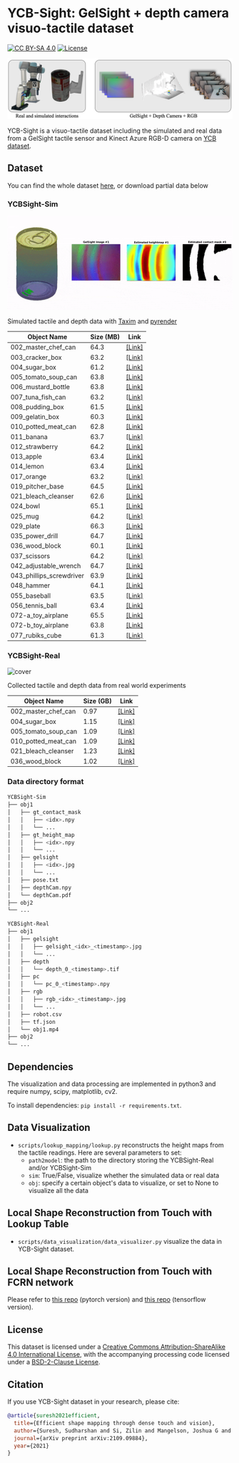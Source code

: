 # **YCB-Sight**: GelSight + depth camera visuo-tactile dataset

[![CC BY-SA 4.0][cc-by-sa-shield]][cc-by-sa] [![License](https://img.shields.io/badge/License-BSD%202--Clause-orange.svg)](https://opensource.org/licenses/BSD-2-Clause)

[cc-by-sa]: http://creativecommons.org/licenses/by-sa/4.0/
[cc-by-sa-shield]: https://img.shields.io/badge/License-CC%20BY--SA%204.0-lightgrey.svg


![cover](/media/YCBSight.png)

YCB-Sight is a visuo-tactile dataset including the simulated and real data from a GelSight tactile sensor and Kinect Azure RGB-D camera on [YCB dataset](https://www.ycbbenchmarks.com).

## Dataset
You can find the whole dataset [here](https://drive.google.com/drive/folders/17BPST4biGzduVtoCUBswOmkISqNh1srI?usp=sharing), or download partial data below

### YCBSight-Sim

![cover](/media/YCBSight-sim.gif)

Simulated tactile and depth data with [Taxim](https://github.com/CMURoboTouch/Taxim) and [pyrender](https://github.com/mmatl/pyrender)

| Object Name |  Size (MB) | Link |
| -- | -- |  -- |
| 002_master_chef_can |  64.3  | [[Link]](https://drive.google.com/file/d/1XD3nrd4gKf74ljJKt_StGrUCads2OKom/view?usp=sharing) |
| 003_cracker_box |  63.2  | [[Link]](https://drive.google.com/file/d/1nFePHk4CCHT0o31aNIivueqM8zWoQXXW/view?usp=sharing) |
| 004_sugar_box |  61.2  | [[Link]](https://drive.google.com/file/d/1-l7U06Puh47WBL6FvDtOvttBF0qkkCJm/view?usp=sharing) |
| 005_tomato_soup_can |  63.8  | [[Link]](https://drive.google.com/file/d/1WcSEomKsUNSQMOscxRkC14opf2PA9dxO/view?usp=sharing) |
| 006_mustard_bottle |  63.8  | [[Link]](https://drive.google.com/file/d/1o-qZh8bU65cHKcBY18iFXlMyUiPulkyN/view?usp=sharing) |
| 007_tuna_fish_can |  63.2  | [[Link]](https://drive.google.com/file/d/1qI1RufCRG_UkepDflnStQVg085nFzZNJ/view?usp=sharing) |
| 008_pudding_box |  61.5  | [[Link]](https://drive.google.com/file/d/1AWhCIf2WYIVVnxlL2eL0DXRP60IHRTKh/view?usp=sharing) |
| 009_gelatin_box |  60.3  | [[Link]](https://drive.google.com/file/d/1eRBESy4wxIKbGD1d-SZrCuYBlh9Ukfdf/view?usp=sharing) |
| 010_potted_meat_can |  62.8  | [[Link]](https://drive.google.com/file/d/1UtiJM-PtXa5OGErGIC4M60zpHlb4XM5d/view?usp=sharing) |
| 011_banana |  63.7  | [[Link]](https://drive.google.com/file/d/1pSNc9f_b7akubCMHkn572qloV4FnU9Fd/view?usp=sharing) |
| 012_strawberry |  64.2  | [[Link]](https://drive.google.com/file/d/10bQiES46hooZrPw5MaUMXvfeaSQxcVva/view?usp=sharing) |
| 013_apple |  63.4  | [[Link]](https://drive.google.com/file/d/1OSt_RFXQo-ad5jAIxaHeDeUxRBhO-hNw/view?usp=sharing) |
| 014_lemon |  63.4  | [[Link]](https://drive.google.com/file/d/1_XL0YKCwQUQWrFt9XMjdNcaqh9ss6Fdp/view?usp=sharing) |
| 017_orange |  63.2  | [[Link]](https://drive.google.com/file/d/17YrIXvepLBlh9RQSexNdDwR3L78NoG39/view?usp=sharing) |
| 019_pitcher_base |  64.5  | [[Link]](https://drive.google.com/file/d/1YYlTtBVNQ8uEUtAhxH_wTkokimK-SRQK/view?usp=sharing) |
| 021_bleach_cleanser |  62.6  | [[Link]](https://drive.google.com/file/d/1FwlqJG9prxv7qsaAWJk7SZsDRx_OjL0l/view?usp=sharing) |
| 024_bowl |  65.1  | [[Link]](https://drive.google.com/file/d/1w1ybTkEPAnq5UTbMzwXGZBqikMbggIoK/view?usp=sharing) |
| 025_mug |  64.2  | [[Link]](https://drive.google.com/file/d/1dqXYqCcImpFzxox9XKA_LONVJz7gswIZ/view?usp=sharing) |
| 029_plate |  66.3  | [[Link]](https://drive.google.com/file/d/1KKdWX4z0HGvt_bfcLM_peBqCtowbsyVh/view?usp=sharing) |
| 035_power_drill |  64.7  | [[Link]](https://drive.google.com/file/d/1gOOzuZIgbgprzOQYZz_pNilHN0miO3xT/view?usp=sharing) |
| 036_wood_block |  60.1  | [[Link]](https://drive.google.com/file/d/1dZjTRx-gB_mUYZeS0juJ3e6nnwjor7Or/view?usp=sharing) |
| 037_scissors |  64.2  | [[Link]](https://drive.google.com/file/d/1KDOxdqPMDH3_JXenwkZLntulV8yOIZxN/view?usp=sharing) |
| 042_adjustable_wrench |  64.7  | [[Link]](https://drive.google.com/file/d/1Vv7qCiT0Ac8wBEW67FTF836sB3ZO9jGw/view?usp=sharing) |
| 043_phillips_screwdriver |  63.9  | [[Link]](https://drive.google.com/file/d/13HdgVl17iEu78ZNgOyPy4QnXH4uS6UAA/view?usp=sharing) |
| 048_hammer |  64.1  | [[Link]](https://drive.google.com/file/d/1pgEufbUhlcKOA7-LhjICdL1dEsrwtJyB/view?usp=sharing) |
| 055_baseball |  63.5  | [[Link]](https://drive.google.com/file/d/1x01Jh_7WQNr5o2oUfhvnoLzK91r0wd2c/view?usp=sharing) |
| 056_tennis_ball |  63.4  | [[Link]](https://drive.google.com/file/d/12Jp_A-uHZ9DwXuxR03uAuZyOlXX7E59T/view?usp=sharing) |
| 072-a_toy_airplane |  65.5  | [[Link]](https://drive.google.com/file/d/14IWMKCpcBp7dA_oruiRmVD8DQ5hiSl1S/view?usp=sharing) |
| 072-b_toy_airplane |  63.8  | [[Link]](https://drive.google.com/file/d/1HcbQCpZllofE_VSqhyQscUq74335nWz7/view?usp=sharing) |
| 077_rubiks_cube |  61.3  | [[Link]](https://drive.google.com/file/d/1kpvxRrcCvKx_SaBcJWVS9KghLbQEkdxZ/view?usp=sharing) |


### YCBSight-Real

![cover](/media/YCBSight-real.gif)

Collected tactile and depth data from real world experiments

| Object Name |  Size (GB) | Link |
| -- | -- |  -- |
| 002_master_chef_can |  0.97  | [[Link]](https://drive.google.com/file/d/1ZfwuXom_ngccnyox-ud4b-pOa1zMw-Wr/view?usp=sharing) |
| 004_sugar_box |  1.15  | [[Link]](https://drive.google.com/file/d/1ZAZ4y2pCI7YWOSx5VI7tNlJ2EJpZy1F2/view?usp=sharing) |
| 005_tomato_soup_can |  1.09  | [[Link]](https://drive.google.com/file/d/1tCoHd7qf4AAXWMfLCRecpnimJcz52sRv/view?usp=sharing) |
| 010_potted_meat_can |  1.09  | [[Link]](https://drive.google.com/file/d/1VNQyOW1ooBClp4QogJJqh7SHN2zGCq1E/view?usp=sharing) |
| 021_bleach_cleanser |  1.23  | [[Link]](https://drive.google.com/file/d/1HVTtGYX_Doj_xk_TIyFEd82njQ1DhA8a/view?usp=sharing) |
| 036_wood_block |  1.02  | [[Link]](https://drive.google.com/file/d/1Hdab1i4UHrkUAJ5RtDigpMHfx868aOtD/view?usp=sharing) |

### Data directory format
```bash
YCBSight-Sim
├── obj1
│   ├── gt_contact_mask
│   │   ├── <idx>.npy
│   │   └── ...
│   ├── gt_height_map
│   │   ├── <idx>.npy
│   │   └── ...
│   ├── gelsight
│   │   ├── <idx>.jpg
│   │   └── ...
│   ├── pose.txt
│   ├── depthCam.npy
│   └── depthCam.pdf
├── obj2
└── ...
```
```bash
YCBSight-Real
├── obj1
│   ├── gelsight
│   │   ├── gelsight_<idx>_<timestamp>.jpg
│   │   └── ...
│   ├── depth
│   │   └── depth_0_<timestamp>.tif
│   ├── pc
│   │   └── pc_0_<timestamp>.npy
│   ├── rgb
│   │   ├── rgb_<idx>_<timestamp>.jpg
│   │   └── ...
│   ├── robot.csv
│   ├── tf.json
│   └── obj1.mp4
├── obj2
└── ...
```

## Dependencies
The visualization and data processing are implemented in python3 and require numpy, scipy, matplotlib, cv2.

To install dependencies: `pip install -r requirements.txt`.

## Data Visualization
- `scripts/lookup_mapping/lookup.py` reconstructs the height maps from the tactile readings. Here are several parameters to set:
    - `path2model`: the path to the directory storing the YCBSight-Real and/or YCBSight-Sim
    - `sim`: True/False, visualize whether the simulated data or real data
    - `obj`: specify a certain object's data to visualize, or set to None to visualize all the data

## Local Shape Reconstruction from Touch with Lookup Table
- `scripts/data_visualization/data_visualizer.py` visualize the data in YCB-Sight dataset.

## Local Shape Reconstruction from Touch with FCRN network
Please refer to [this repo](https://github.com/XPFly1989/FCRN) (pytorch version) and [this repo](https://github.com/iro-cp/FCRN-DepthPrediction) (tensorflow version).

## License
This dataset is licensed under a
[Creative Commons Attribution-ShareAlike 4.0 International License][cc-by-sa], with the accompanying processing code licensed under a [BSD-2-Clause License](https://opensource.org/licenses/BSD-2-Clause). 

## Citation
If you use YCB-Sight dataset in your research, please cite:
```BibTeX
@article{suresh2021efficient,
  title={Efficient shape mapping through dense touch and vision},
  author={Suresh, Sudharshan and Si, Zilin and Mangelson, Joshua G and Yuan, Wenzhen and Kaess, Michael},
  journal={arXiv preprint arXiv:2109.09884},
  year={2021}
}
```


